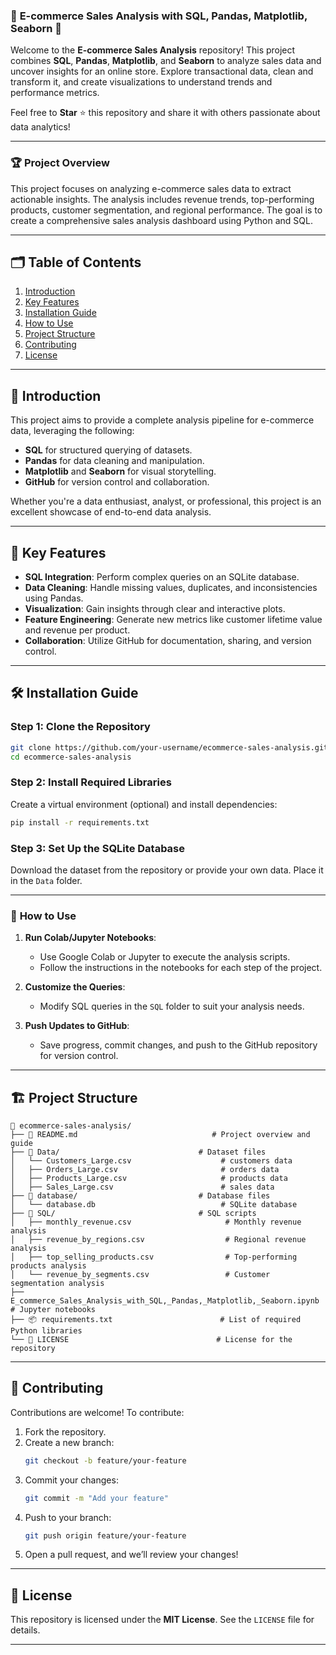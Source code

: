 ### 🛒 **E-commerce Sales Analysis with SQL, Pandas, Matplotlib, Seaborn 🚀**

Welcome to the **E-commerce Sales Analysis** repository! This project combines **SQL**, **Pandas**, **Matplotlib**, and **Seaborn** to analyze sales data and uncover insights for an online store. Explore transactional data, clean and transform it, and create visualizations to understand trends and performance metrics.

Feel free to **Star** ⭐ this repository and share it with others passionate about data analytics!

---

### 🏆 **Project Overview**

This project focuses on analyzing e-commerce sales data to extract actionable insights. The analysis includes revenue trends, top-performing products, customer segmentation, and regional performance. The goal is to create a comprehensive sales analysis dashboard using Python and SQL.

---

## 🗂️ **Table of Contents**

1. [Introduction](#-introduction)
2. [Key Features](#-key-features)
3. [Installation Guide](#%EF%B8%8F-installation-guide)
4. [How to Use](#-how-to-use)
5. [Project Structure](#%EF%B8%8F-project-structure)
6. [Contributing](#-contributing)
7. [License](#-license)

---

## 🔰 **Introduction**

This project aims to provide a complete analysis pipeline for e-commerce data, leveraging the following:
- **SQL** for structured querying of datasets.
- **Pandas** for data cleaning and manipulation.
- **Matplotlib** and **Seaborn** for visual storytelling.
- **GitHub** for version control and collaboration.

Whether you're a data enthusiast, analyst, or professional, this project is an excellent showcase of end-to-end data analysis.

---

## 🚀 **Key Features**

- **SQL Integration**: Perform complex queries on an SQLite database.
- **Data Cleaning**: Handle missing values, duplicates, and inconsistencies using Pandas.
- **Visualization**: Gain insights through clear and interactive plots.
- **Feature Engineering**: Generate new metrics like customer lifetime value and revenue per product.
- **Collaboration**: Utilize GitHub for documentation, sharing, and version control.

---

## 🛠️ **Installation Guide**

### Step 1: Clone the Repository
```bash
git clone https://github.com/your-username/ecommerce-sales-analysis.git
cd ecommerce-sales-analysis
```

### Step 2: Install Required Libraries
Create a virtual environment (optional) and install dependencies:
```bash
pip install -r requirements.txt
```

### Step 3: Set Up the SQLite Database
Download the dataset from the repository or provide your own data. Place it in the `Data` folder.

---

### 🚦 **How to Use**

1. **Run Colab/Jupyter Notebooks**:
   - Use Google Colab or Jupyter to execute the analysis scripts.
   - Follow the instructions in the notebooks for each step of the project.

2. **Customize the Queries**:
   - Modify SQL queries in the `SQL` folder to suit your analysis needs.

3. **Push Updates to GitHub**:
   - Save progress, commit changes, and push to the GitHub repository for version control.

---

## 🏗️ **Project Structure**

```
📂 ecommerce-sales-analysis/
├── 📄 README.md                              # Project overview and guide
├── 📂 Data/                               # Dataset files
│   └── Customers_Large.csv                    # customers data
│   ├── Orders_Large.csv                       # orders data
│   ├── Products_Large.csv                     # products data
│   ├── Sales_Large.csv                        # sales data
├── 📂 database/                           # Database files
│   └── database.db                            # SQLite database
├── 📂 SQL/                                # SQL scripts
│   ├── monthly_revenue.csv                     # Monthly revenue analysis
│   ├── revenue_by_regions.csv                  # Regional revenue analysis
│   ├── top_selling_products.csv                # Top-performing products analysis
│   └── revenue_by_segments.csv                 # Customer segmentation analysis
├── E_commerce_Sales_Analysis_with_SQL,_Pandas,_Matplotlib,_Seaborn.ipynb  # Jupyter notebooks
├── 📦 requirements.txt                        # List of required Python libraries
└── 📜 LICENSE                                 # License for the repository
```

---

## 🤝 **Contributing**

Contributions are welcome! To contribute:
1. Fork the repository.
2. Create a new branch:
   ```bash
   git checkout -b feature/your-feature
   ```
3. Commit your changes:
   ```bash
   git commit -m "Add your feature"
   ```
4. Push to your branch:
   ```bash
   git push origin feature/your-feature
   ```
5. Open a pull request, and we’ll review your changes!

---

## 📜 **License**

This repository is licensed under the **MIT License**. See the `LICENSE` file for details.

--- 
